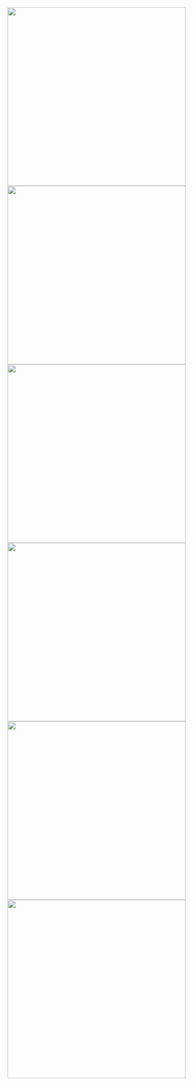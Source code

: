 <img src="https://github.com/user-attachments/assets/19731830-a7dd-4aaa-b631-4748692ea523" width="400">
<img src="https://github.com/user-attachments/assets/6b5c379e-7aee-4168-99ae-51e9323c8426" width="400">
<img src="https://github.com/user-attachments/assets/31e6670d-57c9-428b-a8d6-413e8966edea" width="400">
<img src="https://github.com/user-attachments/assets/a9a3d648-d503-49fa-b1eb-6087dd81dd1d" width="400">

<img src="https://github.com/user-attachments/assets/4409c156-a6c7-4147-9b1c-b28cb8a4fd0e" width="400">
<img src="https://github.com/user-attachments/assets/1b1d7436-e79d-48f6-8fa5-c293c3fd98be" width="400">

